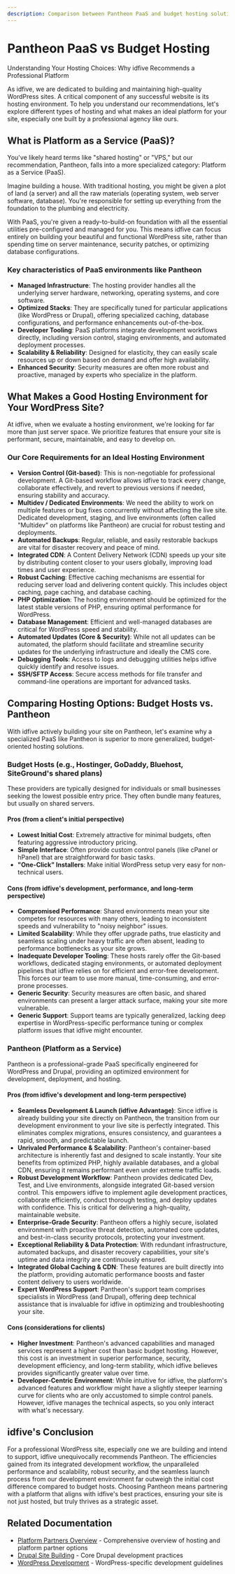 ```yaml
---
description: Comparison between Pantheon PaaS and budget hosting solutions
---
```


# Pantheon PaaS vs Budget Hosting

Understanding Your Hosting Choices: Why idfive Recommends a Professional Platform

As idfive, we are dedicated to building and maintaining high-quality WordPress sites. A critical component of any successful website is its hosting environment. To help you understand our recommendations, let's explore different types of hosting and what makes an ideal platform for your site, especially one built by a professional agency like ours.

## What is Platform as a Service (PaaS)?

You've likely heard terms like "shared hosting" or "VPS," but our recommendation, Pantheon, falls into a more specialized category: Platform as a Service (PaaS).

Imagine building a house. With traditional hosting, you might be given a plot of land (a server) and all the raw materials (operating system, web server software, database). You're responsible for setting up everything from the foundation to the plumbing and electricity.

With PaaS, you're given a ready-to-build-on foundation with all the essential utilities pre-configured and managed for you. This means idfive can focus entirely on building your beautiful and functional WordPress site, rather than spending time on server maintenance, security patches, or optimizing database configurations.

### Key characteristics of PaaS environments like Pantheon

- **Managed Infrastructure**: The hosting provider handles all the underlying server hardware, networking, operating systems, and core software.
- **Optimized Stacks**: They are specifically tuned for particular applications (like WordPress or Drupal), offering specialized caching, database configurations, and performance enhancements out-of-the-box.
- **Developer Tooling**: PaaS platforms integrate development workflows directly, including version control, staging environments, and automated deployment processes.
- **Scalability & Reliability**: Designed for elasticity, they can easily scale resources up or down based on demand and offer high availability.
- **Enhanced Security**: Security measures are often more robust and proactive, managed by experts who specialize in the platform.

## What Makes a Good Hosting Environment for Your WordPress Site?

At idfive, when we evaluate a hosting environment, we're looking for far more than just server space. We prioritize features that ensure your site is performant, secure, maintainable, and easy to develop on.

### Our Core Requirements for an Ideal Hosting Environment

- **Version Control (Git-based)**: This is non-negotiable for professional development. A Git-based workflow allows idfive to track every change, collaborate effectively, and revert to previous versions if needed, ensuring stability and accuracy.
- **Multidev / Dedicated Environments**: We need the ability to work on multiple features or bug fixes concurrently without affecting the live site. Dedicated development, staging, and live environments (often called "Multidev" on platforms like Pantheon) are crucial for robust testing and deployments.
- **Automated Backups**: Regular, reliable, and easily restorable backups are vital for disaster recovery and peace of mind.
- **Integrated CDN**: A Content Delivery Network (CDN) speeds up your site by distributing content closer to your users globally, improving load times and user experience.
- **Robust Caching**: Effective caching mechanisms are essential for reducing server load and delivering content quickly. This includes object caching, page caching, and database caching.
- **PHP Optimization**: The hosting environment should be optimized for the latest stable versions of PHP, ensuring optimal performance for WordPress.
- **Database Management**: Efficient and well-managed databases are critical for WordPress speed and stability.
- **Automated Updates (Core & Security)**: While not all updates can be automated, the platform should facilitate and streamline security updates for the underlying infrastructure and ideally the CMS core.
- **Debugging Tools**: Access to logs and debugging utilities helps idfive quickly identify and resolve issues.
- **SSH/SFTP Access**: Secure access methods for file transfer and command-line operations are important for advanced tasks.

## Comparing Hosting Options: Budget Hosts vs. Pantheon

With idfive actively building your site on Pantheon, let's examine why a specialized PaaS like Pantheon is superior to more generalized, budget-oriented hosting solutions.

### Budget Hosts (e.g., Hostinger, GoDaddy, Bluehost, SiteGround's shared plans)

These providers are typically designed for individuals or small businesses seeking the lowest possible entry price. They often bundle many features, but usually on shared servers.

#### Pros (from a client's initial perspective)

- **Lowest Initial Cost**: Extremely attractive for minimal budgets, often featuring aggressive introductory pricing.
- **Simple Interface**: Often provide custom control panels (like cPanel or hPanel) that are straightforward for basic tasks.
- **"One-Click" Installers**: Make initial WordPress setup very easy for non-technical users.

#### Cons (from idfive's development, performance, and long-term perspective)

- **Compromised Performance**: Shared environments mean your site competes for resources with many others, leading to inconsistent speeds and vulnerability to "noisy neighbor" issues.
- **Limited Scalability**: While they offer upgrade paths, true elasticity and seamless scaling under heavy traffic are often absent, leading to performance bottlenecks as your site grows.
- **Inadequate Developer Tooling**: These hosts rarely offer the Git-based workflows, dedicated staging environments, or automated deployment pipelines that idfive relies on for efficient and error-free development. This forces our team to use more manual, time-consuming, and error-prone processes.
- **Generic Security**: Security measures are often basic, and shared environments can present a larger attack surface, making your site more vulnerable.
- **Generic Support**: Support teams are typically generalized, lacking deep expertise in WordPress-specific performance tuning or complex platform issues that idfive might encounter.

### Pantheon (Platform as a Service)

Pantheon is a professional-grade PaaS specifically engineered for WordPress and Drupal, providing an optimized environment for development, deployment, and hosting.

#### Pros (from idfive's development and long-term perspective)

- **Seamless Development & Launch (idfive Advantage)**: Since idfive is already building your site directly on Pantheon, the transition from our development environment to your live site is perfectly integrated. This eliminates complex migrations, ensures consistency, and guarantees a rapid, smooth, and predictable launch.
- **Unrivaled Performance & Scalability**: Pantheon's container-based architecture is inherently fast and designed to scale instantly. Your site benefits from optimized PHP, highly available databases, and a global CDN, ensuring it remains performant even under extreme traffic loads.
- **Robust Development Workflow**: Pantheon provides dedicated Dev, Test, and Live environments, alongside integrated Git-based version control. This empowers idfive to implement agile development practices, collaborate efficiently, conduct thorough testing, and deploy updates with confidence. This is critical for delivering a high-quality, maintainable website.
- **Enterprise-Grade Security**: Pantheon offers a highly secure, isolated environment with proactive threat detection, automated core updates, and best-in-class security protocols, protecting your investment.
- **Exceptional Reliability & Data Protection**: With redundant infrastructure, automated backups, and disaster recovery capabilities, your site's uptime and data integrity are continuously ensured.
- **Integrated Global Caching & CDN**: These features are built directly into the platform, providing automatic performance boosts and faster content delivery to users worldwide.
- **Expert WordPress Support**: Pantheon's support team comprises specialists in WordPress (and Drupal), offering deep technical assistance that is invaluable for idfive in optimizing and troubleshooting your site.

#### Cons (considerations for clients)

- **Higher Investment**: Pantheon's advanced capabilities and managed services represent a higher cost than basic budget hosting. However, this cost is an investment in superior performance, security, development efficiency, and long-term stability, which idfive believes provides significantly greater value over time.
- **Developer-Centric Environment**: While intuitive for idfive, the platform's advanced features and workflow might have a slightly steeper learning curve for clients who are only accustomed to simple control panels. However, idfive manages the technical aspects, so you only interact with what's necessary.

## idfive's Conclusion

For a professional WordPress site, especially one we are building and intend to support, idfive unequivocally recommends Pantheon. The efficiencies gained from its integrated development workflow, the unparalleled performance and scalability, robust security, and the seamless launch process from our development environment far outweigh the initial cost difference compared to budget hosts. Choosing Pantheon means partnering with a platform that aligns with idfive's best practices, ensuring your site is not just hosted, but truly thrives as a strategic asset.

## Related Documentation

- [Platform Partners Overview](./overview.md) - Comprehensive overview of hosting and platform partner options
- [Drupal Site Building](/docs/back-end/drupal/drupal-sitebuilding) - Core Drupal development practices
- [WordPress Development](/docs/back-end/wordpress) - WordPress-specific development guidelines


